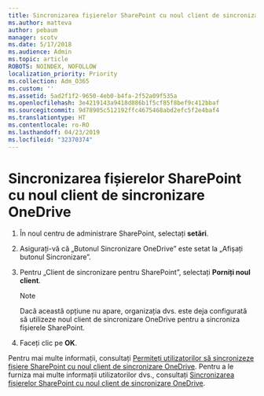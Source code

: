 ```yaml
---
title: Sincronizarea fișierelor SharePoint cu noul client de sincronizare OneDrive
ms.author: matteva
author: pebaum
manager: scotv
ms.date: 5/17/2018
ms.audience: Admin
ms.topic: article
ROBOTS: NOINDEX, NOFOLLOW
localization_priority: Priority
ms.collection: Adm_O365
ms.custom: ''
ms.assetid: 5ad2f1f2-9650-4eb0-b4fa-2f52a09f535a
ms.openlocfilehash: 3e4219143a9418d886b1f5cf85f8bef9c412bbaf
ms.sourcegitcommit: 9d78905c512192ffc4675468abd2efc5f2e4baf4
ms.translationtype: HT
ms.contentlocale: ro-RO
ms.lasthandoff: 04/23/2019
ms.locfileid: "32370374"
---
```

# <a name="sync-sharepoint-files-with-the-new-onedrive-sync-client"></a>Sincronizarea fișierelor SharePoint cu noul client de sincronizare OneDrive

1. În noul centru de administrare SharePoint, selectați **setări**.
    
2. Asigurați-vă că „Butonul Sincronizare OneDrive” este setat la „Afișați butonul Sincronizare”. 
    
3. Pentru „Client de sincronizare pentru SharePoint”, selectați **Porniți noul client**.
    
    > [!NOTE]
    > Dacă această opțiune nu apare, organizația dvs. este deja configurată să utilizeze noul client de sincronizare OneDrive pentru a sincroniza fișierele SharePoint. 
  
4. Faceți clic pe **OK**.
    
Pentru mai multe informații, consultați [Permiteți utilizatorilor să sincronizeze fișiere SharePoint cu noul client de sincronizare OneDrive](https://go.microsoft.com/fwlink/?linkid=866433). Pentru a le furniza mai multe informații utilizatorilor dvs., consultați [Sincronizarea fișierelor SharePoint cu noul client de sincronizare OneDrive](https://go.microsoft.com/fwlink/?linkid=866427).
  

